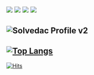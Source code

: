 
<img src="https://img.shields.io/badge/Csharp-239120?style=for-the-badge&logo=csharp&logoColor=white"> <img src="https://img.shields.io/badge/C++-00599C?style=for-the-badge&logo=cplusplus&logoColor=white">
<img src="https://img.shields.io/badge/Unity-FFFFFF?style=for-the-badge&logo=Unity&logoColor=black"> <img src="https://img.shields.io/badge/Unreal-0E1128?style=for-the-badge&logo=unrealengine&logoColor=white"> 
-
<!-- [![Solved.ac 프로필](http://mazassumnida.wtf/api/v2/generate_badge?boj=em1n137)](https://solved.ac/em1n137) -->
![Solvedac Profile v2](https://github-readme-solvedac.hyp3rflow.vercel.app/api/?handle=em1n137)
-
[![Top Langs](https://github-readme-stats.vercel.app/api/top-langs/?username=em2n&layout=compact&theme=tokyonight)](https://github.com/anuraghazra/github-readme-stats)
-
[![Hits](https://hits.seeyoufarm.com/api/count/incr/badge.svg?url=https%3A%2F%2Fgithub.com%2F%2508em2n&count_bg=%23000000&title_bg=%231FD825&icon=github.svg&icon_color=%23000000&title=hits&edge_flat=false)](https://hits.seeyoufarm.com)
